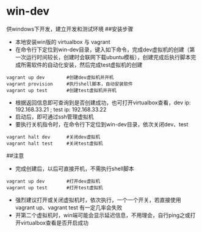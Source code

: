 # win-dev
供windows下开发，建立开发和测试环境
##安装步骤
- 本地安装win版的 virtualbox 与 vagrant 
- 在命令行下定位到win-dev目录，键入如下命令，完成dev虚拟机的创建（第一次运行时间较长，创建时会联网下载ubuntu模板），创建完成后执行脚本完成所需软件的自动化安装，然后完成test虚拟机的创建
```
vagrant up dev        #创建dev虚拟机并开机
vagrant provision     #执行shell脚本，自动安装软件
vagrant up test       #创建test虚拟机并开机
```
- 根据返回信息即可查询到是否创建成功，也可打开virtualbox查看，dev ip: 192.168.33.21 ; test ip: 192.168.33.22
- 启动后，即可通过ssh管理虚拟机
- 要执行关机指令时，在命令行下定位到win-dev目录，依次关闭dev、test
```
vagrant halt dev      #关闭dev虚拟机
vagrant halt test     #关闭test虚拟机
```
##注意
- 完成创建后，以后可直接开机，不需执行shell脚本
```
vagrant up dev        #打开dev虚拟机
vagrant up test       #打开test虚拟机
```
- 强烈建议打开或关闭虚拟机时，依次执行，一个一个开关，若直接使用vagrant up、vagrant test 有一定几率会失败
- 开第二个虚拟机时，win端可能会显示延迟信息，不用理会，自行ping之或打开virtualbox查看是否开启成功
